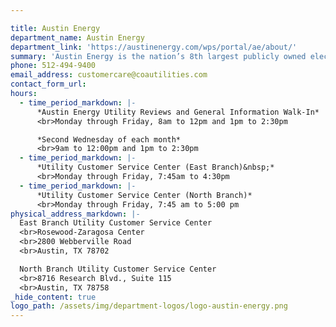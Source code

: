 ```yaml
---

title: Austin Energy
department_name: Austin Energy
department_link: 'https://austinenergy.com/wps/portal/ae/about/'
summary: 'Austin Energy is the nation’s 8th largest publicly owned electric utility, serving more than 1 million residents in Greater Austin.'
phone: 512-494-9400
email_address: customercare@coautilities.com
contact_form_url:
hours:
  - time_period_markdown: |-
      *Austin Energy Utility Reviews and General Information Walk-In*
      <br>Monday through Friday, 8am to 12pm and 1pm to 2:30pm

      *Second Wednesday of each month*
      <br>9am to 12:00pm and 1pm to 2:30pm
  - time_period_markdown: |-
      *Utility Customer Service Center (East Branch)&nbsp;*
      <br>Monday through Friday, 7:45am to 4:30pm
  - time_period_markdown: |-
      *Utility Customer Service Center (North Branch)*
      <br>Monday through Friday, 7:45 am to 5:00 pm
physical_address_markdown: |-
  East Branch Utility Customer Service Center
  <br>Rosewood-Zaragosa Center
  <br>2800 Webberville Road
  <br>Austin, TX 78702

  North Branch Utility Customer Service Center
  <br>8716 Research Blvd., Suite 115
  <br>Austin, TX 78758
_hide_content: true
logo_path: /assets/img/department-logos/logo-austin-energy.png
---
```

